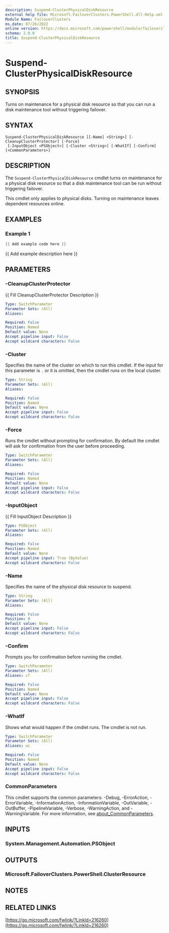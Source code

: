 ```yaml
---
description: Suspend-ClusterPhysicalDiskResource
external help file: Microsoft.FailoverClusters.PowerShell.dll-Help.xml
Module Name: FailoverClusters
ms.date: 07/26/2022
online version: https://docs.microsoft.com/powershell/module/failoverclusters/suspend-clusterphysicaldiskresource?view=windowsserver2022-ps&wt.mc_id=ps-gethelp
schema: 2.0.0
title: Suspend-ClusterPhysicalDiskResource
---
```


# Suspend-ClusterPhysicalDiskResource

## SYNOPSIS
Turns on maintenance for a physical disk resource so that you can run a disk maintenance tool
without triggering failover.

## SYNTAX

```
Suspend-ClusterPhysicalDiskResource [[-Name] <String>] [-CleanupClusterProtector] [-Force]
 [-InputObject <PSObject>] [-Cluster <String>] [-WhatIf] [-Confirm] [<CommonParameters>]
```

## DESCRIPTION
The `Suspend-ClusterPhysicalDiskResource` cmdlet turns on maintenance for a physical disk resource
so that a disk maintenance tool can be run without triggering failover.

This cmdlet only applies to physical disks. Turning on maintenance leaves dependent resources online.

## EXAMPLES

### Example 1
```powershell
{{ Add example code here }}
```

{{ Add example description here }}

## PARAMETERS

### -CleanupClusterProtector
{{ Fill CleanupClusterProtector Description }}

```yaml
Type: SwitchParameter
Parameter Sets: (All)
Aliases:

Required: False
Position: Named
Default value: None
Accept pipeline input: False
Accept wildcard characters: False
```

### -Cluster
Specifies the name of the cluster on which to run this cmdlet. If the input for this parameter is
`.` or it is omitted, then the cmdlet runs on the local cluster.

```yaml
Type: String
Parameter Sets: (All)
Aliases:

Required: False
Position: Named
Default value: None
Accept pipeline input: False
Accept wildcard characters: False
```

### -Force
Runs the cmdlet without prompting for confirmation.
By default the cmdlet will ask for confirmation from the user before proceeding.

```yaml
Type: SwitchParameter
Parameter Sets: (All)
Aliases:

Required: False
Position: Named
Default value: None
Accept pipeline input: False
Accept wildcard characters: False
```

### -InputObject
{{ Fill InputObject Description }}

```yaml
Type: PSObject
Parameter Sets: (All)
Aliases:

Required: False
Position: Named
Default value: None
Accept pipeline input: True (ByValue)
Accept wildcard characters: False
```

### -Name
Specifies the name of the physical disk resource to suspend.

```yaml
Type: String
Parameter Sets: (All)
Aliases:

Required: False
Position: 0
Default value: None
Accept pipeline input: False
Accept wildcard characters: False
```

### -Confirm
Prompts you for confirmation before running the cmdlet.

```yaml
Type: SwitchParameter
Parameter Sets: (All)
Aliases: cf

Required: False
Position: Named
Default value: None
Accept pipeline input: False
Accept wildcard characters: False
```

### -WhatIf
Shows what would happen if the cmdlet runs.
The cmdlet is not run.

```yaml
Type: SwitchParameter
Parameter Sets: (All)
Aliases: wi

Required: False
Position: Named
Default value: None
Accept pipeline input: False
Accept wildcard characters: False
```

### CommonParameters
This cmdlet supports the common parameters: -Debug, -ErrorAction, -ErrorVariable,
-InformationAction, -InformationVariable, -OutVariable, -OutBuffer, -PipelineVariable, -Verbose,
-WarningAction, and -WarningVariable. For more information, see
[about_CommonParameters](http://go.microsoft.com/fwlink/?LinkID=113216).

## INPUTS

### System.Management.Automation.PSObject

## OUTPUTS

### Microsoft.FailoverClusters.PowerShell.ClusterResource

## NOTES

## RELATED LINKS

[https://go.microsoft.com/fwlink/?LinkId=216260](https://go.microsoft.com/fwlink/?LinkId=216260)

